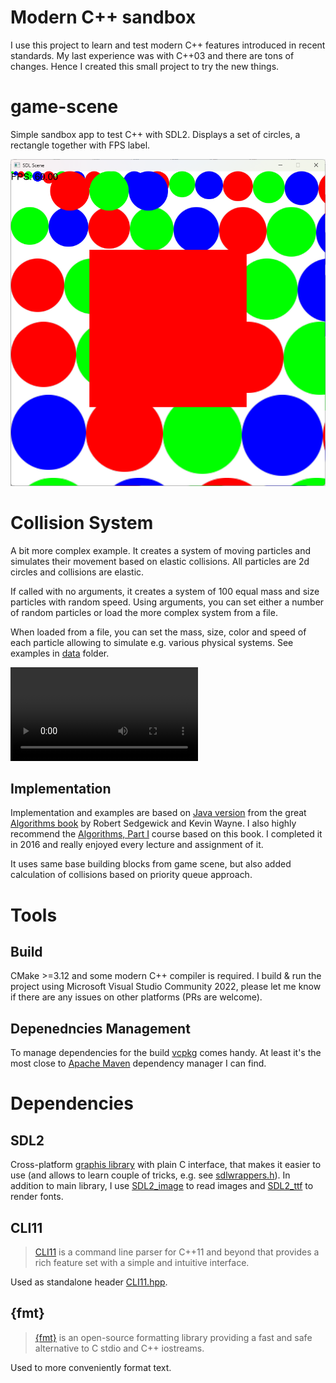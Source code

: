 # Modern C++ sandbox

I use this project to learn and test modern C++ features introduced in recent standards.
My last experience was with C++03 and there are tons of changes. Hence I created this small project to try the new things.

# game-scene

Simple sandbox app to test C++ with SDL2. Displays a set of circles, a rectangle together with FPS label.

![game scene](./img/game-scene.png)

# Collision System

A bit more complex example. It creates a system of moving particles and simulates their movement based on elastic collisions.
All particles are 2d circles and collisions are elastic. 

If called with no arguments, it creates a system of 100 equal mass and size particles with random speed. Using arguments, you can set either a number of random particles or load the more complex system from a file.

When loaded from a file, you can set the mass, size, color and speed of each particle allowing to simulate e.g. various physical systems.
See examples in [data](./data) folder.

![particles](./img/particles.mp4)

## Implementation

Implementation and examples are based on [Java version](https://algs4.cs.princeton.edu/code/edu/princeton/cs/algs4/CollisionSystem.java.html) from the great [Algorithms book](https://algs4.cs.princeton.edu/home/) by Robert Sedgewick and Kevin Wayne. I also highly recommend the [Algorithms, Part I](https://www.coursera.org/learn/algorithms-part1) course based on this book. I completed it in 2016 and really enjoyed every lecture and assignment of it.

It uses same base building blocks from game scene, but also added calculation of collisions based on priority queue approach.

# Tools

## Build

CMake >=3.12 and some modern C++ compiler is required. I build & run the project using Microsoft Visual Studio Community 2022,
please let me know if there are any issues on other platforms (PRs are welcome).

## Depenedncies Management

To manage dependencies for the build [vcpkg](https://vcpkg.io) comes handy. At least it's the most close 
to [Apache Maven](https://maven.apache.org/) dependency manager I can find.

# Dependencies

## SDL2

Cross-platform [graphis library](https://www.libsdl.org/) with plain C interface, that makes it easier to use
(and allows to learn couple of tricks, e.g. see [sdlwrappers.h](./sdlwrappers.h)).
In addition to main library, I use [SDL2_image](./https://github.com/libsdl-org/SDL_image) to read images and [SDL2_ttf](https://github.com/libsdl-org/SDL_ttf) to render fonts.

## CLI11

> [CLI11](https://github.com/CLIUtils/CLI11) is a command line parser for C++11 and beyond that provides a rich feature set with a simple and intuitive interface.

Used as standalone header [CLI11.hpp](./CLI11.hpp).

## {fmt}

> [{fmt}](https://github.com/fmtlib/fmt) is an open-source formatting library providing a fast and safe alternative to C stdio and C++ iostreams.

Used to more conveniently format text.
